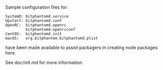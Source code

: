 Sample configuration files for:
```
SystemD: bitphantomd.service
Upstart: bitphantomd.conf
OpenRC:  bitphantomd.openrc
         bitphantomd.openrcconf
CentOS:  bitphantomd.init
macOS:   org.bitphantom.bitphantomd.plist
```
have been made available to assist packagers in creating node packages here.

See doc/init.md for more information.
